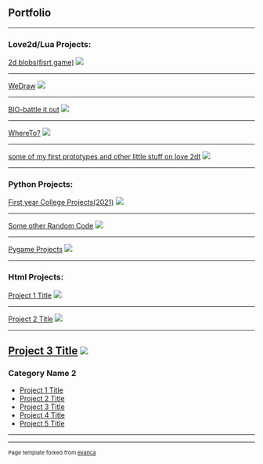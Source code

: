 ## Portfolio

---

### Love2d/Lua Projects: 
[2d blobs(fisrt game)](/sample_page)
<img src="images/dummy_thumbnail.jpg?raw=true"/>

---
[WeDraw](/pdf/sample_presentation.pdf)
<img src="images/dummy_thumbnail.jpg?raw=true"/>

---
[BIO-battle it out](http://example.com/)
<img src="images/dummy_thumbnail.jpg?raw=true"/>

---
[WhereTo?](http://example.com/)
<img src="images/dummy_thumbnail.jpg?raw=true"/>

---
[some of my first prototypes and other little stuff on love 2dt](http://example.com/)
<img src="images/dummy_thumbnail.jpg?raw=true"/>




---

### Python Projects: 
[First year College Projects(2021)](/sample_page)
<img src="images/dummy_thumbnail.jpg?raw=true"/>

---
[Some other Random Code](/pdf/sample_presentation.pdf)
<img src="images/dummy_thumbnail.jpg?raw=true"/>

---
[Pygame Projects](http://example.com/)
<img src="images/dummy_thumbnail.jpg?raw=true"/>






---

### Html Projects: 
[Project 1 Title](/sample_page)
<img src="images/dummy_thumbnail.jpg?raw=true"/>

---
[Project 2 Title](/pdf/sample_presentation.pdf)
<img src="images/dummy_thumbnail.jpg?raw=true"/>

---
[Project 3 Title](http://example.com/)
<img src="images/dummy_thumbnail.jpg?raw=true"/>
---

### Category Name 2

- [Project 1 Title](http://example.com/)
- [Project 2 Title](http://example.com/)
- [Project 3 Title](http://example.com/)
- [Project 4 Title](http://example.com/)
- [Project 5 Title](http://example.com/)

---




---
<p style="font-size:11px">Page template forked from <a href="https://github.com/evanca/quick-portfolio">evanca</a></p>
<!-- Remove above link if you don't want to attibute -->
